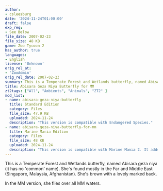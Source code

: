 ```yaml
---
author:
- csleesburg
date: '2024-11-24T01:00:00'
draft: false
exp_req:
- See Below
file_date: 2007-02-23
file_size: 48 KB
game: Zoo Tycoon 2
has_author: true
languages:
- English
license: 'Unknown'
orig_rel_at:
- 'ZooAdmin'
orig_rel_date: 2007-02-23
summary: This is a Temperate Forest and Wetlands butterfly, named Abisara geza niya (it has no 'common' name). She's found mostly in the Far and Middle East (Singapore, Malaysia, Afghanistan). She's brown with a lovely marked back.
title: Abisara Geza Niya Butterfly for MM
zt2tags: ["All", "Ambients", "Animals", "ZT2" ]
mod_list: 
- name: abisara-geza-niya-butterfly
  title: Standard Edition
  category: Files
  file_size: 47.9 KB
  uploaded: 2024-11-24
  description: "This version is compatible with Endangered Species."
- name: abisara-geza-niya-butterfly-for-mm
  title: Marine Mania Edition
  category: Files
  file_size: 48 KB
  uploaded: 2024-11-24
  description: "This version is compatible with Marine Mania 2. It adds support for it spawning over all MM waters."
---
```

This is a Temperate Forest and Wetlands butterfly, named Abisara geza niya (it has no 'common' name). She's found mostly in the Far and Middle East (Singapore, Malaysia, Afghanistan). She's brown with a lovely marked back.

In the MM version, she flies over all MM waters.

